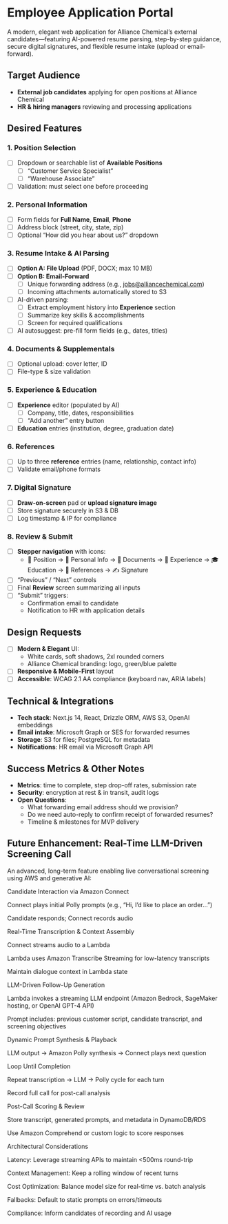 # Employee Application Portal

A modern, elegant web application for Alliance Chemical’s external candidates—featuring AI-powered resume parsing, step-by-step guidance, secure digital signatures, and flexible resume intake (upload or email-forward).

## Target Audience

- **External job candidates** applying for open positions at Alliance Chemical  
- **HR & hiring managers** reviewing and processing applications

## Desired Features

### 1. Position Selection
- [ ] Dropdown or searchable list of **Available Positions**  
  - [ ] “Customer Service Specialist”  
  - [ ] “Warehouse Associate”  
- [ ] Validation: must select one before proceeding

### 2. Personal Information
- [ ] Form fields for **Full Name**, **Email**, **Phone**  
- [ ] Address block (street, city, state, zip)  
- [ ] Optional “How did you hear about us?” dropdown  

### 3. Resume Intake & AI Parsing
- [ ] **Option A: File Upload** (PDF, DOCX; max 10 MB)  
- [ ] **Option B: Email-Forward**  
  - [ ] Unique forwarding address (e.g., jobs@alliancechemical.com)  
  - [ ] Incoming attachments automatically stored to S3  
- [ ] AI-driven parsing:  
  - [ ] Extract employment history into **Experience** section  
  - [ ] Summarize key skills & accomplishments  
  - [ ] Screen for required qualifications  
- [ ] AI autosuggest: pre-fill form fields (e.g., dates, titles)

### 4. Documents & Supplementals
- [ ] Optional upload: cover letter, ID  
- [ ] File-type & size validation

### 5. Experience & Education
- [ ] **Experience** editor (populated by AI)  
  - [ ] Company, title, dates, responsibilities  
  - [ ] “Add another” entry button  
- [ ] **Education** entries (institution, degree, graduation date)  

### 6. References
- [ ] Up to three **reference** entries (name, relationship, contact info)  
- [ ] Validate email/phone formats  

### 7. Digital Signature
- [ ] **Draw-on-screen** pad or **upload signature image**  
- [ ] Store signature securely in S3 & DB  
- [ ] Log timestamp & IP for compliance  

### 8. Review & Submit
- [ ] **Stepper navigation** with icons:  
  - 💼 Position → 👤 Personal Info → 📄 Documents → 🏢 Experience → 🎓 Education → 👥 References → ✍️ Signature  
- [ ] “Previous” / “Next” controls  
- [ ] Final **Review** screen summarizing all inputs  
- [ ] “Submit” triggers:  
  - Confirmation email to candidate  
  - Notification to HR with application details

## Design Requests

- [ ] **Modern & Elegant** UI:  
  - White cards, soft shadows, 2xl rounded corners  
  - Alliance Chemical branding: logo, green/blue palette  
- [ ] **Responsive & Mobile-First** layout  
- [ ] **Accessible**: WCAG 2.1 AA compliance (keyboard nav, ARIA labels)  

## Technical & Integrations

- **Tech stack**: Next.js 14, React, Drizzle ORM, AWS S3, OpenAI embeddings  
- **Email intake**: Microsoft Graph or SES for forwarded resumes  
- **Storage**: S3 for files; PostgreSQL for metadata  
- **Notifications**: HR email via Microsoft Graph API  

## Success Metrics & Other Notes

- **Metrics**: time to complete, step drop-off rates, submission rate  
- **Security**: encryption at rest & in transit, audit logs  
- **Open Questions**:  
  - What forwarding email address should we provision?  
  - Do we need auto-reply to confirm receipt of forwarded resumes?  
  - Timeline & milestones for MVP delivery  

## Future Enhancement: Real-Time LLM-Driven Screening Call

An advanced, long-term feature enabling live conversational screening using AWS and generative AI:

Candidate Interaction via Amazon Connect

Connect plays initial Polly prompts (e.g., “Hi, I’d like to place an order…”)

Candidate responds; Connect records audio

Real-Time Transcription & Context Assembly

Connect streams audio to a Lambda

Lambda uses Amazon Transcribe Streaming for low-latency transcripts

Maintain dialogue context in Lambda state

LLM-Driven Follow-Up Generation

Lambda invokes a streaming LLM endpoint (Amazon Bedrock, SageMaker hosting, or OpenAI GPT-4 API)

Prompt includes: previous customer script, candidate transcript, and screening objectives

Dynamic Prompt Synthesis & Playback

LLM output → Amazon Polly synthesis → Connect plays next question

Loop Until Completion

Repeat transcription → LLM → Polly cycle for each turn

Record full call for post-call analysis

Post-Call Scoring & Review

Store transcript, generated prompts, and metadata in DynamoDB/RDS

Use Amazon Comprehend or custom logic to score responses

Architectural Considerations

Latency: Leverage streaming APIs to maintain <500ms round-trip

Context Management: Keep a rolling window of recent turns

Cost Optimization: Balance model size for real-time vs. batch analysis

Fallbacks: Default to static prompts on errors/timeouts

Compliance: Inform candidates of recording and AI usage